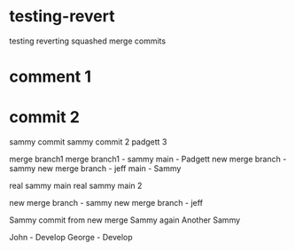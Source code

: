 # testing-revert
testing reverting squashed merge commits


# comment 1
# commit 2
sammy commit
sammy commit 2
padgett 3

merge branch1
merge branch1 - sammy
main - Padgett
new merge branch - sammy
new merge branch - jeff
main - Sammy


real sammy main
real sammy main 2

new merge branch - sammy
new merge branch - jeff


Sammy commit from new merge
Sammy again
Another Sammy

John - Develop
George - Develop